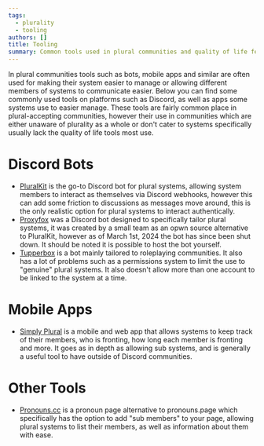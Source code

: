 ```yaml
---
tags:
  - plurality
  - tooling
authors: []
title: Tooling
summary: Common tools used in plural communities and quality of life features.
---
```


In plural communities tools such as bots, mobile apps and similar are often used
for making their system easier to manage or allowing different members of systems
to communicate easier. Below you can find some commonly used tools on platforms
such as Discord, as well as apps some systems use to easier manage. These tools
are fairly common place in plural-accepting communities, however their use in
communities which are either unaware of plurality as a whole or don't cater to
systems specifically usually lack the quality of life tools most use.

<!--more-->

# Discord Bots

- [PluralKit](http://pluralkit.me/) is the go-to Discord bot for plural systems,
  allowing system members to interact as themselves via Discord webhooks,
  however this can add some friction to discussions as messages move around,
  this is the only realistic option for plural systems to interact
  authentically.
- [Proxyfox](https://proxyfox.dev/) was a Discord bot designed to specifically
  tailor plural systems, it was created by a small team as an opwn source
  alternative to PluralKit, however as of March 1st, 2024 the bot has since been
  shut down. It should be noted it is possible to host the bot yourself.
- [Tupperbox](https://tupperbox.app/) is a bot mainly tailored to roleplaying
  communities. It also has a lot of problems such as a permissions system to
  limit the use to "genuine" plural systems. It also doesn't allow more than one
  account to be linked to the system at a time.

# Mobile Apps

- [Simply Plural](https://app.apparyllis.com) is a mobile and web app that
  allows systems to keep track of their members, who is fronting, how long each
  member is fronting and more. It goes as in depth as allowing sub systems, and
  is generally a useful tool to have outside of Discord communities.

# Other Tools

- [Pronouns.cc](https://pronouns.cc) is a pronoun page alternative to
  pronouns.page which specifically has the option to add "sub members" to your
  page, allowing plural systems to list their members, as well as information
  about them with ease.

